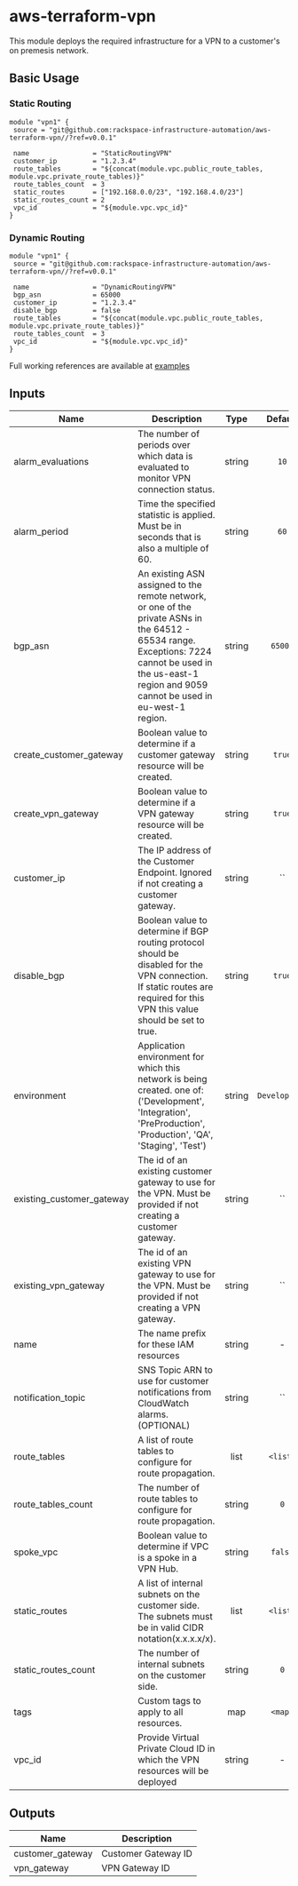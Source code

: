 # aws-terraform-vpn

This module deploys the required infrastructure for a VPN to a customer's on premesis network.


## Basic Usage

### Static Routing
```
module "vpn1" {
 source = "git@github.com:rackspace-infrastructure-automation/aws-terraform-vpn//?ref=v0.0.1"

 name                = "StaticRoutingVPN"
 customer_ip         = "1.2.3.4"
 route_tables        = "${concat(module.vpc.public_route_tables, module.vpc.private_route_tables)}"
 route_tables_count  = 3
 static_routes       = ["192.168.0.0/23", "192.168.4.0/23"]
 static_routes_count = 2
 vpc_id              = "${module.vpc.vpc_id}"
}
```

### Dynamic Routing
```
module "vpn1" {
 source = "git@github.com:rackspace-infrastructure-automation/aws-terraform-vpn//?ref=v0.0.1"

 name                = "DynamicRoutingVPN"
 bgp_asn             = 65000
 customer_ip         = "1.2.3.4"
 disable_bgp         = false
 route_tables        = "${concat(module.vpc.public_route_tables, module.vpc.private_route_tables)}"
 route_tables_count  = 3
 vpc_id              = "${module.vpc.vpc_id}"
}
```

Full working references are available at [examples](examples)


## Inputs

| Name | Description | Type | Default | Required |
|------|-------------|:----:|:-----:|:-----:|
| alarm_evaluations | The number of periods over which data is evaluated to monitor VPN connection status. | string | `10` | no |
| alarm_period | Time the specified statistic is applied. Must be in seconds that is also a multiple of 60. | string | `60` | no |
| bgp_asn | An existing ASN assigned to the remote network, or one of the private ASNs in the 64512 - 65534 range.  Exceptions: 7224 cannot be used in the us-east-1 region and 9059 cannot be used in eu-west-1 region. | string | `65000` | no |
| create_customer_gateway | Boolean value to determine if a customer gateway resource will be created. | string | `true` | no |
| create_vpn_gateway | Boolean value to determine if a VPN gateway resource will be created. | string | `true` | no |
| customer_ip | The IP address of the Customer Endpoint.  Ignored if not creating a customer gateway. | string | `` | no |
| disable_bgp | Boolean value to determine if BGP routing protocol should be disabled for the VPN connection.  If static routes are required for this VPN this value should be set to true. | string | `true` | no |
| environment | Application environment for which this network is being created. one of: ('Development', 'Integration', 'PreProduction', 'Production', 'QA', 'Staging', 'Test') | string | `Development` | no |
| existing_customer_gateway | The id of an existing customer gateway to use for the VPN.  Must be provided if not creating a customer gateway. | string | `` | no |
| existing_vpn_gateway | The id of an existing VPN gateway to use for the VPN.  Must be provided if not creating a VPN gateway. | string | `` | no |
| name | The name prefix for these IAM resources | string | - | yes |
| notification_topic | SNS Topic ARN to use for customer notifications from CloudWatch alarms. (OPTIONAL) | string | `` | no |
| route_tables | A list of route tables to configure for route propagation. | list | `<list>` | no |
| route_tables_count | The number of route tables to configure for route propagation. | string | `0` | no |
| spoke_vpc | Boolean value to determine if VPC is a spoke in a VPN Hub. | string | `false` | no |
| static_routes | A list of internal subnets on the customer side. The subnets must be in valid CIDR notation(x.x.x.x/x). | list | `<list>` | no |
| static_routes_count | The number of internal subnets on the customer side. | string | `0` | no |
| tags | Custom tags to apply to all resources. | map | `<map>` | no |
| vpc_id | Provide Virtual Private Cloud ID in which the VPN resources will be deployed | string | - | yes |

## Outputs

| Name | Description |
|------|-------------|
| customer_gateway | Customer Gateway ID |
| vpn_gateway | VPN Gateway ID |

